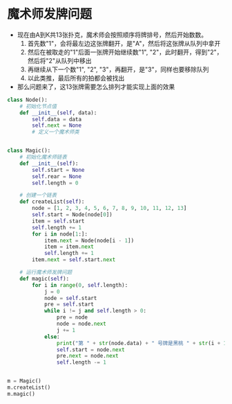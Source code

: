 # 魔术师发牌问题
- 现在由A到K共13张扑克，魔术师会按照顺序将牌排号，然后开始数数。
	1. 首先数"1"，会将最左边这张牌翻开，是"A"，然后将这张牌从队列中拿开
	2. 然后在被取走的"1"后面一张牌开始继续数"1", "2"，此时翻开，得到"2"，然后将"2"从队列中移出
	3. 再继续从下一个数"1", "2", "3"，再翻开，是"3"，同样也要移除队列
	4. 以此类推，最后所有的拍都会被找出
- 那么问题来了，这13张牌需要怎么排列才能实现上面的效果

```python
class Node():
    # 初始化节点值
    def __init__(self, data):
        self.data = data
        self.next = None
        # 定义一个魔术师类


class Magic():
    # 初始化魔术师链表
    def __init__(self):
        self.start = None
        self.rear = None
        self.length = 0

    # 创建一个链表
    def createList(self):
        node = [1, 2, 3, 4, 5, 6, 7, 8, 9, 10, 11, 12, 13]
        self.start = Node(node[0])
        item = self.start
        self.length += 1
        for i in node[1:]:
            item.next = Node(node[i - 1])
            item = item.next
            self.length += 1
        item.next = self.start.next

    # 运行魔术师发牌问题
    def magic(self):
        for i in range(0, self.length):
            j = 0
            node = self.start
            pre = self.start
            while i != j and self.length > 0:
                pre = node
                node = node.next
                j += 1
            else:
                print("第 " + str(node.data) + " 号牌是黑桃 " + str(i + 1))
                self.start = node.next
                pre.next = node.next
                self.length -= 1


m = Magic()
m.createList()
m.magic()
```